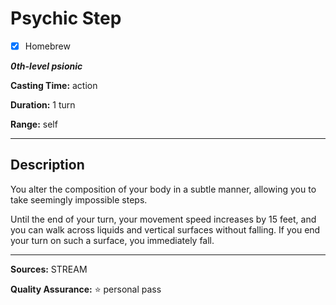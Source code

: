 # Psychic Step

- [x] Homebrew

***0th-level psionic***

**Casting Time:** action

**Duration:** 1 turn

**Range:** self

---

## Description
You alter the composition of your body in a subtle manner, allowing you to take seemingly impossible steps.

Until the end of your turn, your movement speed increases by 15 feet, and you can walk across liquids and vertical surfaces without falling.
If you end your turn on such a surface, you immediately fall.

---

**Sources:** STREAM

**Quality Assurance:** :star: personal pass
